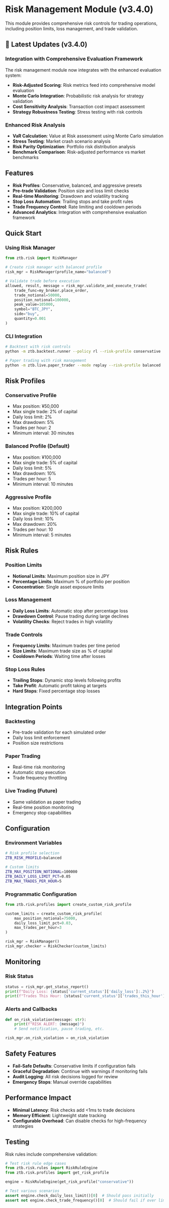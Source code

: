 # Risk Management Module (v3.4.0)

This module provides comprehensive risk controls for trading operations, including position limits, loss management, and trade validation.

## 🎯 Latest Updates (v3.4.0)

### Integration with Comprehensive Evaluation Framework

The risk management module now integrates with the enhanced evaluation system:

- **Risk-Adjusted Scoring**: Risk metrics feed into comprehensive model evaluation
- **Monte Carlo Integration**: Probabilistic risk analysis for strategy validation
- **Cost Sensitivity Analysis**: Transaction cost impact assessment
- **Strategy Robustness Testing**: Stress testing with risk controls

### Enhanced Risk Analysis

- **VaR Calculation**: Value at Risk assessment using Monte Carlo simulation
- **Stress Testing**: Market crash scenario analysis
- **Risk Parity Optimization**: Portfolio risk distribution analysis
- **Benchmark Comparison**: Risk-adjusted performance vs market benchmarks

## Features

- **Risk Profiles**: Conservative, balanced, and aggressive presets
- **Pre-trade Validation**: Position size and loss limit checks
- **Real-time Monitoring**: Drawdown and volatility tracking
- **Stop Loss Automation**: Trailing stops and take profit rules
- **Trade Frequency Control**: Rate limiting and cooldown periods
- **Advanced Analytics**: Integration with comprehensive evaluation framework

## Quick Start

### Using Risk Manager

```python
from ztb.risk import RiskManager

# Create risk manager with balanced profile
risk_mgr = RiskManager(profile_name="balanced")

# Validate trade before execution
allowed, result, message = risk_mgr.validate_and_execute_trade(
    trade_func=my_broker.place_order,
    trade_notional=50000,
    position_notional=100000,
    peak_value=105000,
    symbol="BTC_JPY",
    side="buy",
    quantity=0.001
)
```

### CLI Integration

```bash
# Backtest with risk controls
python -m ztb.backtest.runner --policy rl --risk-profile conservative

# Paper trading with risk management
python -m ztb.live.paper_trader --mode replay --risk-profile balanced
```

## Risk Profiles

### Conservative Profile

- Max position: ¥50,000
- Max single trade: 2% of capital
- Daily loss limit: 2%
- Max drawdown: 5%
- Trades per hour: 2
- Minimum interval: 30 minutes

### Balanced Profile (Default)

- Max position: ¥100,000
- Max single trade: 5% of capital
- Daily loss limit: 5%
- Max drawdown: 10%
- Trades per hour: 5
- Minimum interval: 10 minutes

### Aggressive Profile

- Max position: ¥200,000
- Max single trade: 10% of capital
- Daily loss limit: 10%
- Max drawdown: 20%
- Trades per hour: 10
- Minimum interval: 5 minutes

## Risk Rules

### Position Limits

- **Notional Limits**: Maximum position size in JPY
- **Percentage Limits**: Maximum % of portfolio per position
- **Concentration**: Single asset exposure limits

### Loss Management

- **Daily Loss Limits**: Automatic stop after percentage loss
- **Drawdown Control**: Pause trading during large declines
- **Volatility Checks**: Reject trades in high volatility

### Trade Controls

- **Frequency Limits**: Maximum trades per time period
- **Size Limits**: Maximum trade size as % of capital
- **Cooldown Periods**: Waiting time after losses

### Stop Loss Rules

- **Trailing Stops**: Dynamic stop levels following profits
- **Take Profit**: Automatic profit taking at targets
- **Hard Stops**: Fixed percentage stop losses

## Integration Points

### Backtesting

- Pre-trade validation for each simulated order
- Daily loss limit enforcement
- Position size restrictions

### Paper Trading

- Real-time risk monitoring
- Automatic stop execution
- Trade frequency throttling

### Live Trading (Future)

- Same validation as paper trading
- Real-time position monitoring
- Emergency stop capabilities

## Configuration

### Environment Variables

```bash
# Risk profile selection
ZTB_RISK_PROFILE=balanced

# Custom limits
ZTB_MAX_POSITION_NOTIONAL=100000
ZTB_DAILY_LOSS_LIMIT_PCT=0.05
ZTB_MAX_TRADES_PER_HOUR=5
```

### Programmatic Configuration

```python
from ztb.risk.profiles import create_custom_risk_profile

custom_limits = create_custom_risk_profile(
    max_position_notional=75000,
    daily_loss_limit_pct=0.03,
    max_trades_per_hour=3
)

risk_mgr = RiskManager()
risk_mgr.checker = RiskChecker(custom_limits)
```

## Monitoring

### Risk Status

```python
status = risk_mgr.get_status_report()
print(f"Daily Loss: {status['current_status']['daily_loss']:.2%}")
print(f"Trades This Hour: {status['current_status']['trades_this_hour']}")
```

### Alerts and Callbacks

```python
def on_risk_violation(message: str):
    print(f"RISK ALERT: {message}")
    # Send notification, pause trading, etc.

risk_mgr.on_risk_violation = on_risk_violation
```

## Safety Features

- **Fail-Safe Defaults**: Conservative limits if configuration fails
- **Graceful Degradation**: Continue with warnings if monitoring fails
- **Audit Logging**: All risk decisions logged for review
- **Emergency Stops**: Manual override capabilities

## Performance Impact

- **Minimal Latency**: Risk checks add <1ms to trade decisions
- **Memory Efficient**: Lightweight state tracking
- **Configurable Overhead**: Can disable checks for high-frequency strategies

## Testing

Risk rules include comprehensive validation:

```python
# Test risk rule edge cases
from ztb.risk.rules import RiskRuleEngine
from ztb.risk.profiles import get_risk_profile

engine = RiskRuleEngine(get_risk_profile("conservative"))

# Test various scenarios
assert engine.check_daily_loss_limit()[0]  # Should pass initially
assert not engine.check_trade_frequency()[0]  # Should fail if over limit
```
